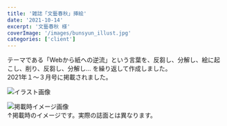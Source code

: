 ```yaml
---
title: '雑誌「文藝春秋」挿絵'
date: '2021-10-14'
excerpt: '文藝春秋 様'
coverImage: '/images/bunsyun_illust.jpg'
categories: ['client']
---
```


テーマである「Webから紙への逆流」という言葉を、反芻し、分解し、絵に起こし、削り、反芻し、分解し… を繰り返して作成しました。  
2021年１〜３月号に掲載されました。

![イラスト画像](/images/bunsyun_illust.jpg)

![掲載時イメージ画像](/images/bunsyun_shimen.jpg)  
↑掲載時のイメージです。実際の誌面とは異なります。

